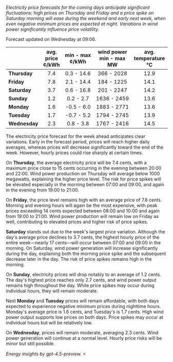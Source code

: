 *Electricity price forecasts for the coming days anticipate significant fluctuations: high prices on Thursday and Friday and a price spike on Saturday morning will ease during the weekend and early next week, when even negative minimum prices are expected at night. Variations in wind power significantly influence price volatility.*

Forecast updated on Wednesday at 09:06.

|           | avg.<br>price<br>¢/kWh | min - max<br>¢/kWh | wind power<br>min - max<br>MW | avg.<br>temperature<br>°C |
|:----------|:----------------------:|:-------------------:|:----------------------------:|:-------------------------:|
| **Thursday**    |          7.4           |     0.3 - 14.6     |          366 - 2028          |           12.9            |
| **Friday**      |          7.8           |     2.1 - 14.4     |          184 - 1225          |           14.1            |
| **Saturday**    |          3.7           |     0.6 - 16.8     |          201 - 2247          |           14.2            |
| **Sunday**      |          1.2           |     0.2 - 2.7      |         1636 - 2459          |           13.6            |
| **Monday**      |          1.6           |    -0.5 - 6.0      |         1883 - 2771          |           13.6            |
| **Tuesday**     |          1.7           |    -0.7 - 5.2      |         1794 - 2745          |           13.9            |
| **Wednesday**   |          2.3           |     0.8 - 3.8      |         1767 - 2416          |           14.5            |

The electricity price forecast for the week ahead anticipates clear variations. Early in the forecast period, prices will reach higher daily averages, whereas prices will decrease significantly toward the end of the week. However, hourly prices could rise sharply at certain times.

On **Thursday**, the average electricity price will be 7.4 cents, with a maximum price close to 15 cents occurring in the evening between 20:00 and 22:00. Wind power production on Thursday will average below 1000 megawatts, explaining the higher price level. The risk for price spikes will be elevated especially in the morning between 07:00 and 09:00, and again in the evening from 19:00 to 21:00.

On **Friday**, the price level remains high with an average price of 7.8 cents. Morning and evening hours will again be the most expensive, with peak prices exceeding 14 cents expected between 08:00 and 10:00 and again from 19:00 to 21:00. Wind power production will remain low on Friday as well, contributing to elevated prices and higher risk of price spikes.

**Saturday** stands out due to the week's largest price variation. Although the day's average price declines to 3.7 cents, the highest hourly price of the entire week—nearly 17 cents—will occur between 07:00 and 09:00 in the morning. On Saturday, wind power generation will increase significantly during the day, explaining both the morning price spike and the subsequent decrease later in the day. The risk of price spikes remains high in the morning.

On **Sunday**, electricity prices will drop notably to an average of 1.2 cents. The day's highest price reaches only 2.7 cents, and wind power output remains high throughout the day. While price spikes may occur during individual hours, they will remain moderate.

Next **Monday** and **Tuesday** prices will remain affordable, with both days expected to experience negative minimum prices during nighttime hours. Monday's average price is 1.6 cents, and Tuesday's is 1.7 cents. High wind power output supports low prices on both days. Price spikes may occur at individual hours but will be relatively low.

On **Wednesday**, prices will remain moderate, averaging 2.3 cents. Wind power generation will continue at a normal level. Hourly price risks will be minor but still possible.

*Energy insights by gpt-4.5-preview.* ⚡
